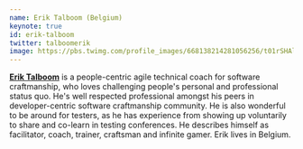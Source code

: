 ```yaml
---
name: Erik Talboom (Belgium)
keynote: true
id: erik-talboom
twitter: talboomerik
image: https://pbs.twimg.com/profile_images/668138214281056256/t01rSHAl_400x400.jpg
---
```

[**Erik Talboom**](https://about.me/talboomerik) is a people-centric agile technical coach for software craftmanship, who loves challenging people's personal and professional status quo. He's well respected professional amongst his peers in developer-centric software craftmanship community. He is also wonderful to be around for testers, as he has experience from showing up voluntarily to share and co-learn in testing conferences. He describes himself as facilitator, coach, trainer, craftsman and infinite gamer. Erik lives in Belgium.
